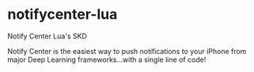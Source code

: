 # notifycenter-lua
Notify Center Lua's SKD


Notify Center is the easiest way to push notifications to your iPhone from major Deep Learning frameworks...with a single line of code!
